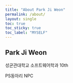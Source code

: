 ```yaml
---
title: "About Park Ji Weon"
permalink: /about/
layout: single
toc: true
toc_sticky: true
toc_label: "MYSELF"
---
```


## Park Ji Weon

성균관대학교 소프트웨어학과 10th

PS동아리 NPC

